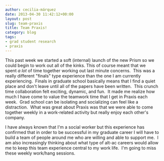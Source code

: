 ```yaml
---
author: cecilia-márquez
date: 2013-04-30 11:42:12+00:00
layout: post
slug: team-praxis
title: Team Praxis!
category: blog
tags:
- grad student research
- praxis
---
```


This past week we started a soft (internal) launch of the new Prism so we could begin to work out all of the kinks. This of course meant that we spent _a lot_ of time together working out last minute concerns.  This was a really different "finals" type experience than the one I am currently experiencing.  Finals in graduate school basically means that I find a quiet place and don't leave until all of the papers have been written.  This crunch time collaboration felt exciting, dynamic, and fun.  It made me realize how much I have come to value the teamwork time that I get in Praxis each week.  Grad school can be isolating and socializing can feel like a distraction.  What was great about Praxis was that we were able to come together weekly in a work-related activity but really enjoy each other's company.

I have always known that I'm a social worker but this experience has confirmed that in order to be successful in my graduate career I will have to build a team of people around me who are willing and able to support me.  I am also increasingly thinking about what type of alt-ac careers would allow me to keep this team experience central to my work life.  I'm going to miss these weekly work/hang sessions.

